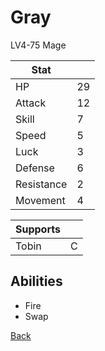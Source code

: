 # Gray

LV4-75 Mage

| Stat       | <!-- --> |
| ---------- | -------- |
| HP         | 29       |
| Attack     | 12       |
| Skill      | 7        |
| Speed      | 5        |
| Luck       | 3        |
| Defense    | 6        |
| Resistance | 2        |
| Movement   | 4        |

| Supports | <!-- --> |
| -------- | -------- |
| Tobin    | C        |

## Abilities

- Fire
- Swap

[Back](../README.md)
